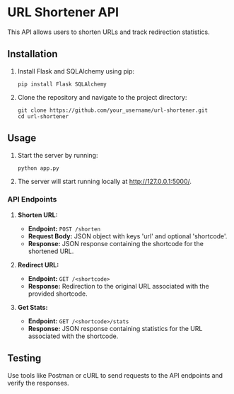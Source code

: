 # URL Shortener API

This API allows users to shorten URLs and track redirection statistics.

## Installation

1. Install Flask and SQLAlchemy using pip:
    ```
    pip install Flask SQLAlchemy
    ```

2. Clone the repository and navigate to the project directory:
    ```
    git clone https://github.com/your_username/url-shortener.git
    cd url-shortener
    ```

## Usage

1. Start the server by running:
    ```
    python app.py
    ```

2. The server will start running locally at http://127.0.0.1:5000/.

### API Endpoints

1. **Shorten URL:**
   - **Endpoint:** `POST /shorten`
   - **Request Body:** JSON object with keys 'url' and optional 'shortcode'.
   - **Response:** JSON response containing the shortcode for the shortened URL.

2. **Redirect URL:**
   - **Endpoint:** `GET /<shortcode>`
   - **Response:** Redirection to the original URL associated with the provided shortcode.

3. **Get Stats:**
   - **Endpoint:** `GET /<shortcode>/stats`
   - **Response:** JSON response containing statistics for the URL associated with the shortcode.

## Testing

Use tools like Postman or cURL to send requests to the API endpoints and verify the responses.
